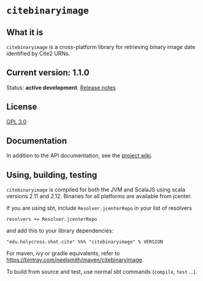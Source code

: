 # `citebinaryimage`

## What it is

`citebinaryimage` is a cross-platform library for retrieving binary image date identified by Cite2 URNs.

## Current version: 1.1.0

Status:  **active development**. [Release notes](releases.md)


## License

[GPL 3.0](http://www.opensource.org/licenses/gpl-3.0.html)

## Documentation

In addition to the API documentation, see the [project wiki](https://github.com/cite-architecture/citebinaryimage/wiki).

## Using, building, testing

`citebinaryimage` is compiled for both the JVM and ScalaJS using scala versions 2.11 and 2.12.  Binaries for all platforms are available from jcenter.

If you are using sbt, include `Resolver.jcenterRepo` in your list of resolvers

    resolvers += Resolver.jcenterRepo

and add this to your library dependencies:

    "edu.holycross.shot.cite" %%% "citebinaryimage" % VERSION


For maven, ivy or gradle equivalents, refer to <https://bintray.com/neelsmith/maven/citebinaryimage>.

To build from source and test, use normal sbt commands (`compile`, `test` ...).
